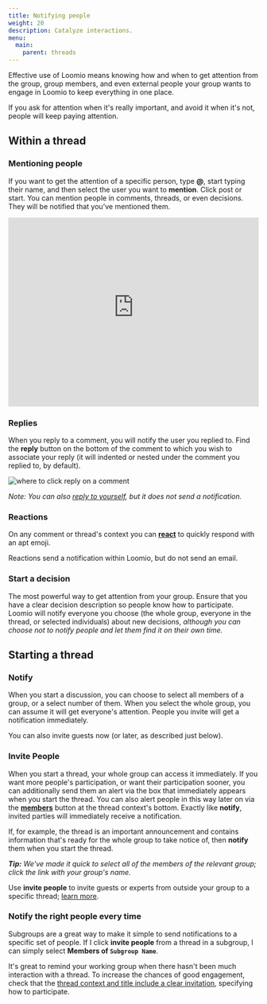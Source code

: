 ```yaml
---
title: Notifying people
weight: 20
description: Catalyze interactions.
menu:
  main:
    parent: threads
---
```


Effective use of Loomio means knowing how and when to get attention from the group, group members, and even external people your group wants to engage in Loomio to keep everything in one place.

If you ask for attention when it's really important, and avoid it when it's not, people will keep paying attention.

## Within a thread

### Mentioning people

If you want to get the attention of a specific person, type **@**, start typing their name, and then select the user you want to **mention**. Click post or start. You can mention people in comments, threads, or even decisions. They will be notified that you’ve mentioned them.

<iframe width="100%" height="380px" src="https://www.youtube-nocookie.com/embed/VzM1AWnNP7c?rel=0" frameborder="0" allowfullscreen></iframe>

### Replies

When you reply to a comment, you will notify the user you replied to. Find the **reply** button on the bottom of the comment to which you wish to associate your reply (it will indented or nested under the comment you replied to, by default).

![where to click reply on a comment](/reply.png)

*Note: You can also [reply to yourself](../engaging_with_threads/#comments-and-replies), but it does not send a notification.*

### Reactions

On any comment or thread's context you can **[react](/en/user_manual/threads/engaging_with_threads/#reactions)** to quickly respond with an apt emoji.

Reactions send a notification within Loomio, but do not send an email.

### Start a decision

The most powerful way to get attention from your group. Ensure that you have a clear decision description so people know how to participate. Loomio will notify everyone you choose (the whole group, everyone in the thread, or selected individuals) about new decisions, _although you can choose not to notify people and let them find it on their own time._

## Starting a thread

### Notify

When you start a discussion, you can choose to select all members of a group, or a select number of them. When you select the whole group, you can assume it will get everyone's attention. People you invite will get a notification immediately.

You can also invite guests now (or later, as described just below).

### Invite People

When you start a thread, your whole group can access it immediately. If you want more people's participation, or want their participation sooner, you can additionally send them an alert via the box that immediately appears when you start the thread. You can also alert people in this way later on via the **[members](/en/user_manual/threads/thread_admin/#invite-guests-to-thread)** button at the thread context's bottom. Exactly like **notify**, invited parties will immediately receive a notification.

If, for example, the thread is an important announcement and contains information that's ready for the whole group to take notice of, then **notify** them when you start the thread.

 ___Tip:___ _We've made it quick to select all of the members of the relevant group; click the link with your group's name._

 Use **invite people** to invite guests or experts from outside your group to a specific thread; [learn more](../thread_admin/#invite-guests-to-thread).

### Notify the right people every time

Subgroups are a great way to make it simple to send notifications to a specific set of people. If I click **invite people** from a thread in a subgroup, I can simply select **Members of `Subgroup Name`**.

It's great to remind your working group when there hasn't been much interaction with a thread. To increase the chances of good engagement, check that the [thread context and title include a clear invitation](/en/guides/getting_started/having_discussions/#keep-the-topic-concise), specifying how to participate.
